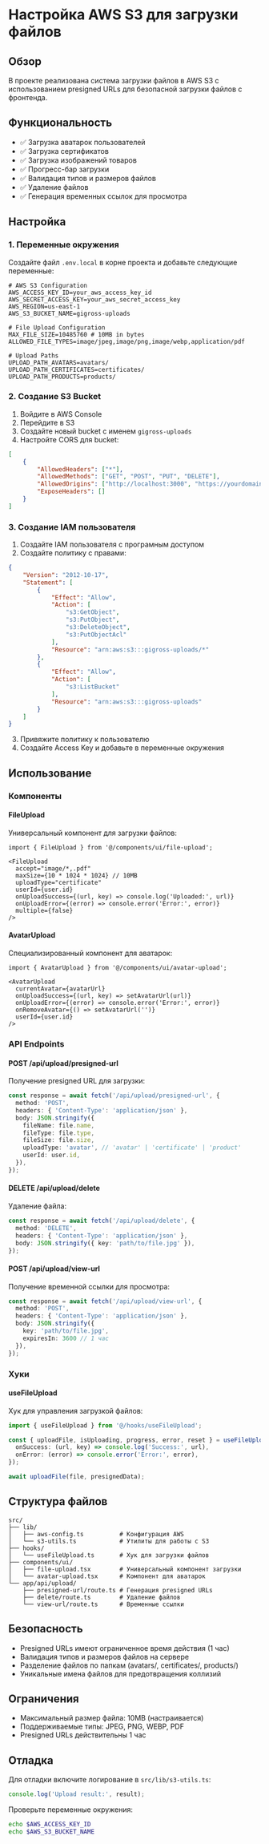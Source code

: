 # Настройка AWS S3 для загрузки файлов

## Обзор

В проекте реализована система загрузки файлов в AWS S3 с использованием presigned URLs для безопасной загрузки файлов с фронтенда.

## Функциональность

- ✅ Загрузка аватарок пользователей
- ✅ Загрузка сертификатов
- ✅ Загрузка изображений товаров
- ✅ Прогресс-бар загрузки
- ✅ Валидация типов и размеров файлов
- ✅ Удаление файлов
- ✅ Генерация временных ссылок для просмотра

## Настройка

### 1. Переменные окружения

Создайте файл `.env.local` в корне проекта и добавьте следующие переменные:

```env
# AWS S3 Configuration
AWS_ACCESS_KEY_ID=your_aws_access_key_id
AWS_SECRET_ACCESS_KEY=your_aws_secret_access_key
AWS_REGION=us-east-1
AWS_S3_BUCKET_NAME=gigross-uploads

# File Upload Configuration
MAX_FILE_SIZE=10485760 # 10MB in bytes
ALLOWED_FILE_TYPES=image/jpeg,image/png,image/webp,application/pdf

# Upload Paths
UPLOAD_PATH_AVATARS=avatars/
UPLOAD_PATH_CERTIFICATES=certificates/
UPLOAD_PATH_PRODUCTS=products/
```

### 2. Создание S3 Bucket

1. Войдите в AWS Console
2. Перейдите в S3
3. Создайте новый bucket с именем `gigross-uploads`
4. Настройте CORS для bucket:

```json
[
    {
        "AllowedHeaders": ["*"],
        "AllowedMethods": ["GET", "POST", "PUT", "DELETE"],
        "AllowedOrigins": ["http://localhost:3000", "https://yourdomain.com"],
        "ExposeHeaders": []
    }
]
```

### 3. Создание IAM пользователя

1. Создайте IAM пользователя с програмным доступом
2. Создайте политику с правами:

```json
{
    "Version": "2012-10-17",
    "Statement": [
        {
            "Effect": "Allow",
            "Action": [
                "s3:GetObject",
                "s3:PutObject",
                "s3:DeleteObject",
                "s3:PutObjectAcl"
            ],
            "Resource": "arn:aws:s3:::gigross-uploads/*"
        },
        {
            "Effect": "Allow",
            "Action": [
                "s3:ListBucket"
            ],
            "Resource": "arn:aws:s3:::gigross-uploads"
        }
    ]
}
```

3. Привяжите политику к пользователю
4. Создайте Access Key и добавьте в переменные окружения

## Использование

### Компоненты

#### FileUpload
Универсальный компонент для загрузки файлов:

```tsx
import { FileUpload } from '@/components/ui/file-upload';

<FileUpload
  accept="image/*,.pdf"
  maxSize={10 * 1024 * 1024} // 10MB
  uploadType="certificate"
  userId={user.id}
  onUploadSuccess={(url, key) => console.log('Uploaded:', url)}
  onUploadError={(error) => console.error('Error:', error)}
  multiple={false}
/>
```

#### AvatarUpload
Специализированный компонент для аватарок:

```tsx
import { AvatarUpload } from '@/components/ui/avatar-upload';

<AvatarUpload
  currentAvatar={avatarUrl}
  onUploadSuccess={(url, key) => setAvatarUrl(url)}
  onUploadError={(error) => console.error('Error:', error)}
  onRemoveAvatar={() => setAvatarUrl('')}
  userId={user.id}
/>
```

### API Endpoints

#### POST /api/upload/presigned-url
Получение presigned URL для загрузки:

```typescript
const response = await fetch('/api/upload/presigned-url', {
  method: 'POST',
  headers: { 'Content-Type': 'application/json' },
  body: JSON.stringify({
    fileName: file.name,
    fileType: file.type,
    fileSize: file.size,
    uploadType: 'avatar', // 'avatar' | 'certificate' | 'product'
    userId: user.id,
  }),
});
```

#### DELETE /api/upload/delete
Удаление файла:

```typescript
const response = await fetch('/api/upload/delete', {
  method: 'DELETE',
  headers: { 'Content-Type': 'application/json' },
  body: JSON.stringify({ key: 'path/to/file.jpg' }),
});
```

#### POST /api/upload/view-url
Получение временной ссылки для просмотра:

```typescript
const response = await fetch('/api/upload/view-url', {
  method: 'POST',
  headers: { 'Content-Type': 'application/json' },
  body: JSON.stringify({ 
    key: 'path/to/file.jpg',
    expiresIn: 3600 // 1 час
  }),
});
```

### Хуки

#### useFileUpload
Хук для управления загрузкой файлов:

```typescript
import { useFileUpload } from '@/hooks/useFileUpload';

const { uploadFile, isUploading, progress, error, reset } = useFileUpload({
  onSuccess: (url, key) => console.log('Success:', url),
  onError: (error) => console.error('Error:', error),
});

await uploadFile(file, presignedData);
```

## Структура файлов

```
src/
├── lib/
│   ├── aws-config.ts          # Конфигурация AWS
│   └── s3-utils.ts            # Утилиты для работы с S3
├── hooks/
│   └── useFileUpload.ts       # Хук для загрузки файлов
├── components/ui/
│   ├── file-upload.tsx        # Универсальный компонент загрузки
│   └── avatar-upload.tsx      # Компонент для аватарок
└── app/api/upload/
    ├── presigned-url/route.ts # Генерация presigned URLs
    ├── delete/route.ts        # Удаление файлов
    └── view-url/route.ts      # Временные ссылки
```

## Безопасность

- Presigned URLs имеют ограниченное время действия (1 час)
- Валидация типов и размеров файлов на сервере
- Разделение файлов по папкам (avatars/, certificates/, products/)
- Уникальные имена файлов для предотвращения коллизий

## Ограничения

- Максимальный размер файла: 10MB (настраивается)
- Поддерживаемые типы: JPEG, PNG, WEBP, PDF
- Presigned URLs действительны 1 час

## Отладка

Для отладки включите логирование в `src/lib/s3-utils.ts`:

```typescript
console.log('Upload result:', result);
```

Проверьте переменные окружения:
```bash
echo $AWS_ACCESS_KEY_ID
echo $AWS_S3_BUCKET_NAME
```

